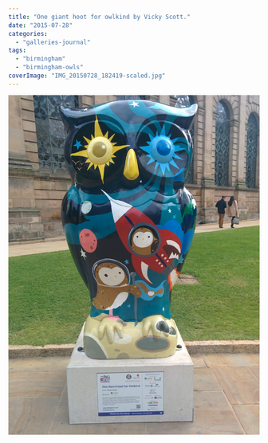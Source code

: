 ```yaml
---
title: "One giant hoot for owlkind by Vicky Scott."
date: "2015-07-28"
categories: 
  - "galleries-journal"
tags: 
  - "birmingham"
  - "birmingham-owls"
coverImage: "IMG_20150728_182419-scaled.jpg"
---
```


[![](images/IMG_20150728_182419-scaled.jpg)](https://davidpeach.co.uk/wp-content/uploads/2023/05/IMG_20150728_182419-scaled.jpg)
